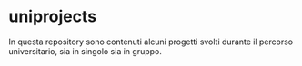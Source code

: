 # uniprojects

In questa repository sono contenuti alcuni progetti svolti durante il percorso universitario, sia in singolo sia in gruppo.
